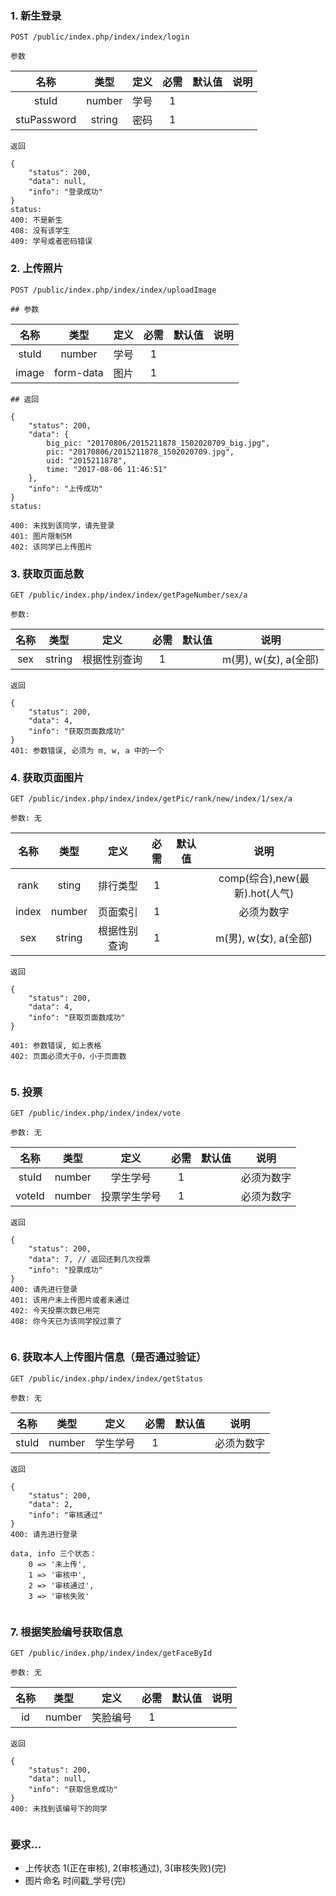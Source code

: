### 1. 新生登录
```
POST /public/index.php/index/index/login

参数
```

| 名称     | 类型   | 定义    | 必需 | 默认值 | 说明 
| :----:  | :-----: | :-----: | :--: | :---: | :----: 
| stuId | number | 学号   |  1   |     | 
| stuPassword | string | 密码 |  1   |      |

```
返回

{
    "status": 200,
    "data": null,
    "info": "登录成功"
}
status:
400: 不是新生
408: 没有该学生
409: 学号或者密码错误

```

### 2. 上传照片
```
POST /public/index.php/index/index/uploadImage

## 参数
```

| 名称     | 类型   | 定义    | 必需 | 默认值 | 说明 
| :----:  | :-----: | :-----: | :--: | :---: | :----: 
| stuId | number | 学号   |  1   |     | 
| image | form-data |  图片  |  1   |     | 




```
## 返回

{
    "status": 200,
    "data": {
        big_pic: "20170806/2015211878_1502020709_big.jpg",
        pic: "20170806/2015211878_1502020709.jpg",
        uid: "2015211878",
        time: "2017-08-06 11:46:51"
    },
    "info": "上传成功"
}
status:

400: 未找到该同学，请先登录
401: 图片限制5M
402: 该同学已上传图片

```

### 3. 获取页面总数
```
GET /public/index.php/index/index/getPageNumber/sex/a

参数: 
```

| 名称     | 类型   | 定义    | 必需 | 默认值 | 说明 
| :----:  | :-----: | :-----: | :--: | :---: | :----: 
| sex | string | 根据性别查询   |  1   |     | m(男), w(女), a(全部)


```
返回

{
    "status": 200,
    "data": 4,
    "info": "获取页面数成功"
}
401: 参数错误, 必须为 m, w, a 中的一个

```

### 4. 获取页面图片
```
GET /public/index.php/index/index/getPic/rank/new/index/1/sex/a

参数: 无
```

| 名称     | 类型   | 定义    | 必需 | 默认值 | 说明 
| :----:  | :-----: | :-----: | :--: | :---: | :----: 
| rank | sting | 排行类型   |  1   |     |  comp(综合),new(最新).hot(人气)
| index | number | 页面索引   |  1   |     | 必须为数字
| sex | string | 根据性别查询   |  1   |     | m(男), w(女), a(全部)

```
返回

{
    "status": 200,
    "data": 4,
    "info": "获取页面数成功"
}

401: 参数错误, 如上表格
402: 页面必须大于0，小于页面数


```


### 5. 投票
```
GET /public/index.php/index/index/vote

参数: 无
```

| 名称     | 类型   | 定义    | 必需 | 默认值 | 说明 
| :----:  | :-----: | :-----: | :--: | :---: | :----: 
| stuId | number | 学生学号   |  1   |     | 必须为数字
| voteId | number | 投票学生学号   |  1   |     | 必须为数字

```
返回

{
    "status": 200,
    "data": 7, // 返回还剩几次投票
    "info": "投票成功"
}
400: 请先进行登录
401: 该用户未上传图片或者未通过
402: 今天投票次数已用完
408: 你今天已为该同学投过票了


```

### 6. 获取本人上传图片信息（是否通过验证）
```
GET /public/index.php/index/index/getStatus

参数: 无
```

| 名称     | 类型   | 定义    | 必需 | 默认值 | 说明 
| :----:  | :-----: | :-----: | :--: | :---: | :----: 
| stuId | number | 学生学号   |  1   |     | 必须为数字

```
返回

{
    "status": 200,
    "data": 2,
    "info": "审核通过"
}
400: 请先进行登录

data, info 三个状态：
    0 => '未上传',
    1 => '审核中',
    2 => '审核通过',
    3 => '审核失败'


```
### 7. 根据笑脸编号获取信息
```
GET /public/index.php/index/index/getFaceById

参数: 无
```

| 名称     | 类型   | 定义    | 必需 | 默认值 | 说明 
| :----:  | :-----: | :-----: | :--: | :---: | :----: 
| id | number | 笑脸编号   |  1   |     | 

```
返回

{
    "status": 200,
    "data": null,
    "info": "获取信息成功"
}
400: 未找到该编号下的同学


```

### 要求...
+ 上传状态 1(正在审核), 2(审核通过), 3(审核失败)(完)
+ 图片命名 时间戳_学号(完)


